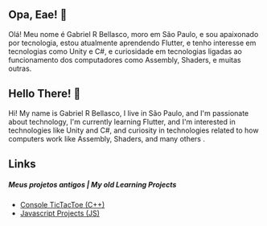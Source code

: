 ## Opa, Eae! 👋
Olá! Meu nome é Gabriel R Bellasco, moro em São Paulo, e sou apaixonado por tecnologia, estou atualmente aprendendo Flutter, e tenho interesse em tecnologias como Unity e C#, e curiosidade em tecnologias ligadas ao funcionamento dos computadores como Assembly, Shaders, e muitas outras.
 
## Hello There! 👋
Hi! My name is Gabriel R Bellasco, I live in São Paulo, and I'm passionate about technology, I'm currently learning Flutter, and I'm interested in technologies like Unity and C#, and curiosity in technologies related to how computers work like Assembly, Shaders, and many others .

## Links

##### Meus projetos antigos | My old Learning Projects
- [Console TicTacToe (C++)](https://github.com/GabrielBellasco/ConsoleTicTacToe)
- [Javascript Projects (JS)](https://github.com/GabrielBellasco/my-javascript-projects)
